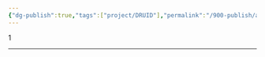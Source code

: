 ```yaml
---
{"dg-publish":true,"tags":["project/DRUID"],"permalink":"/900-publish/a/druid/","dgPassFrontmatter":true}
---
```


1

---